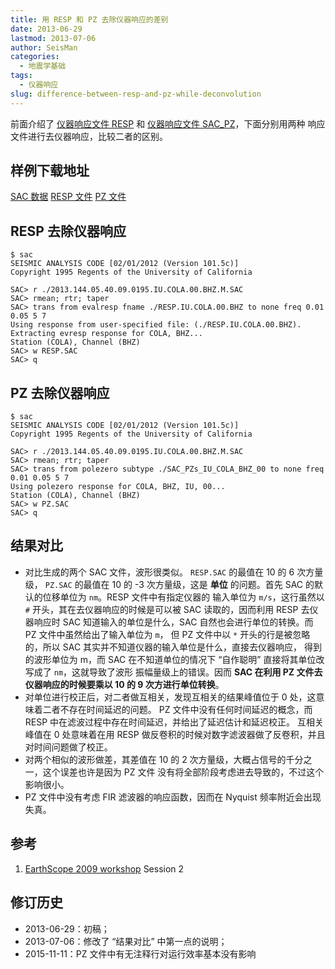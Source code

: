 ```yaml
---
title: 用 RESP 和 PZ 去除仪器响应的差别
date: 2013-06-29
lastmod: 2013-07-06
author: SeisMan
categories:
  - 地震学基础
tags:
  - 仪器响应
slug: difference-between-resp-and-pz-while-deconvolution
---
```


前面介绍了 [仪器响应文件 RESP](/simple-analysis-of-resp/) 和
[仪器响应文件 SAC\_PZ](/simple-analysis-of-sac-pz/)，下面分别用两种
响应文件进行去仪器响应，比较二者的区别。

<!--more-->

## 样例下载地址

[SAC 数据](http://seisman.qiniudn.com/downloads/2013.144.05.40.09.0195.IU.COLA.00.BHZ.M.SAC)
[RESP 文件](http://seisman.qiniudn.com/downloads/RESP.IU.COLA.00.BHZ)
[PZ 文件](http://seisman.qiniudn.com/downloads/SAC_PZs_IU_COLA_BHZ_00)

## RESP 去除仪器响应

    $ sac
    SEISMIC ANALYSIS CODE [02/01/2012 (Version 101.5c)]
    Copyright 1995 Regents of the University of California

    SAC> r ./2013.144.05.40.09.0195.IU.COLA.00.BHZ.M.SAC
    SAC> rmean; rtr; taper
    SAC> trans from evalresp fname ./RESP.IU.COLA.00.BHZ to none freq 0.01 0.05 5 7
    Using response from user-specified file: (./RESP.IU.COLA.00.BHZ).
    Extracting evresp response for COLA, BHZ...
    Station (COLA), Channel (BHZ)
    SAC> w RESP.SAC
    SAC> q


## PZ 去除仪器响应

    $ sac
    SEISMIC ANALYSIS CODE [02/01/2012 (Version 101.5c)]
    Copyright 1995 Regents of the University of California

    SAC> r ./2013.144.05.40.09.0195.IU.COLA.00.BHZ.M.SAC
    SAC> rmean; rtr; taper
    SAC> trans from polezero subtype ./SAC_PZs_IU_COLA_BHZ_00 to none freq 0.01 0.05 5 7
    Using polezero response for COLA, BHZ, IU, 00...
    Station (COLA), Channel (BHZ)
    SAC> w PZ.SAC
    SAC> q

## 结果对比

-   对比生成的两个 SAC 文件，波形很类似。 `RESP.SAC` 的最值在 10 的 6 次方量级， `PZ.SAC` 的最值在
    10 的 -3 次方量级，这是 **单位** 的问题。首先 SAC 的默认的位移单位为 `nm`。RESP 文件中有指定仪器的
    输入单位为 `m/s`，这行虽然以 `#` 开头，其在去仪器响应的时候是可以被 SAC 读取的，因而利用 RESP 去仪
    器响应时 SAC 知道输入的单位是什么，SAC 自然也会进行单位的转换。而 PZ 文件中虽然给出了输入单位为 `m`，
    但 PZ 文件中以 `*` 开头的行是被忽略的，所以 SAC 其实并不知道仪器的输入单位是什么，直接去仪器响应，
    得到的波形单位为 m，而 SAC 在不知道单位的情况下 “自作聪明” 直接将其单位改写成了 `nm`，这就导致了波形
    振幅量级上的错误。因而 **SAC 在利用 PZ 文件去仪器响应的时候要乘以 10 的 9 次方进行单位转换**。
-   对单位进行校正后，对二者做互相关，发现互相关的结果峰值位于 0 处，这意味着二者不存在时间延迟的问题。
    PZ 文件中没有任何时间延迟的概念，而 RESP 中在滤波过程中存在时间延迟，并给出了延迟估计和延迟校正。
    互相关峰值在 0 处意味着在用 RESP 做反卷积的时候对数字滤波器做了反卷积，并且对时间问题做了校正。
-   对两个相似的波形做差，其差值在 10 的 2 次方量级，大概占信号的千分之一，这个误差也许是因为 PZ 文件
    没有将全部阶段考虑进去导致的，不过这个影响很小。
-   PZ 文件中没有考虑 FIR 滤波器的响应函数，因而在 Nyquist 频率附近会出现失真。

## 参考

1.  [EarthScope 2009 workshop](http://www.iris.edu/hq/es_course/content/2009.html)
    Session 2

## 修订历史

-   2013-06-29：初稿；
-   2013-07-06：修改了 “结果对比” 中第一点的说明；
-   2015-11-11：PZ 文件中有无注释行对运行效率基本没有影响

